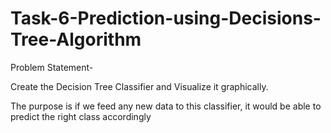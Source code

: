 # Task-6-Prediction-using-Decisions-Tree-Algorithm


Problem Statement-

Create the Decision Tree Classifier and Visualize it graphically.

The purpose is if we feed any new data to this classifier, it would be able to predict the right class accordingly
